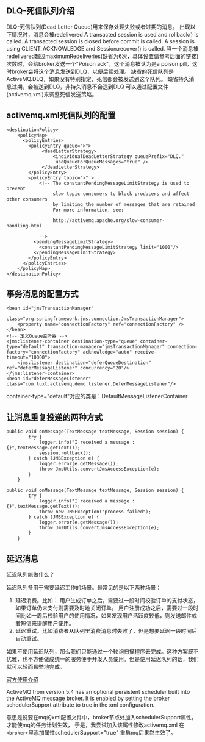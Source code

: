 ## DLQ-死信队列介绍
DLQ-死信队列(Dead Letter Queue)用来保存处理失败或者过期的消息。
出现以下情况时，消息会被redelivered
 A transacted session is used and rollback() is called.
 A transacted session is closed before commit is called.
 A session is using CLIENT_ACKNOWLEDGE and Session.recover() is called.
当一个消息被redelivered超过maximumRedeliveries(缺省为6次，具体设置请参考后面的链接)次数时，会给broker发送一个"Poison ack"，这个消息被认为是a poison pill，这时broker会将这个消息发送到DLQ，以便后续处理。
缺省的死信队列是ActiveMQ.DLQ，如果没有特别指定，死信都会被发送到这个队列。
缺省持久消息过期，会被送到DLQ，非持久消息不会送到DLQ
可以通过配置文件(activemq.xml)来调整死信发送策略。
## activemq.xml死信队列的配置
```
<destinationPolicy>
    <policyMap>
      <policyEntries>
        <policyEntry queue=">">
             <deadLetterStrategy>
                 <individualDeadLetterStrategy queuePrefix="DLQ."
                  useQueueForQueueMessages="true" />
             </deadLetterStrategy>
        </policyEntry>
        <policyEntry topic=">" >
            <!-- The constantPendingMessageLimitStrategy is used to prevent
                 slow topic consumers to block producers and affect other consumers
                 by limiting the number of messages that are retained
                 For more information, see:

                 http://activemq.apache.org/slow-consumer-handling.html

            -->
          <pendingMessageLimitStrategy>
            <constantPendingMessageLimitStrategy limit="1000"/>
          </pendingMessageLimitStrategy>
        </policyEntry>
      </policyEntries>
    </policyMap>
</destinationPolicy>
```
## 事务消息的配置方式
```
<bean id="jmsTransactionManager"
      class="org.springframework.jms.connection.JmsTransactionManager">
    <property name="connectionFactory" ref="connectionFactory" />
</bean>
<!-- 定义Queue监听器 -->
<jms:listener-container destination-type="queue" container-type="default" transaction-manager="jmsTransactionManager" connection-factory="connectionFactory" acknowledge="auto" receive-timeout="10000">
    <jms:listener destination="deferQueueDestination" ref="deferMessageListener" concurrency="20"/>
</jms:listener-container>
<bean id="deferMessageListener" class="com.tuxt.activemq.demo.listener.DeferMessageListener"/>
```
container-type="default"对应的类是：DefaultMessageListenerContainer
## 让消息重复投递的两种方式
```
public void onMessage(TextMessage textMessage, Session session) {
        try {
            logger.info("I received a message :{}",textMessage.getText());
            session.rollback();
        } catch (JMSException e) {
            logger.error(e.getMessage());
            throw JmsUtils.convertJmsAccessException(e);
        }
    }
```

```
public void onMessage(TextMessage textMessage, Session session) {
        try {
            logger.info("I received a message :{}",textMessage.getText());
            throw new JMSException("process failed");
        } catch (JMSException e) {
            logger.error(e.getMessage());
            throw JmsUtils.convertJmsAccessException(e);
        }
    }
```

## 延迟消息
延迟队列能做什么？

延迟队列多用于需要延迟工作的场景。最常见的是以下两种场景：

1. 延迟消费。比如：
用户生成订单之后，需要过一段时间校验订单的支付状态，如果订单仍未支付则需要及时地关闭订单。
用户注册成功之后，需要过一段时间比如一周后校验用户的使用情况，如果发现用户活跃度较低，则发送邮件或者短信来提醒用户使用。
2. 延迟重试。比如消费者从队列里消费消息时失败了，但是想要延迟一段时间后自动重试。

如果不使用延迟队列，那么我们只能通过一个轮询扫描程序去完成。这种方案既不优雅，也不方便做成统一的服务便于开发人员使用。但是使用延迟队列的话，我们就可以轻而易举地完成。

[官方使用介绍](http://activemq.apache.org/delay-and-schedule-message-delivery.html)

ActiveMQ from version 5.4 has an optional persistent scheduler built into the ActiveMQ message broker.
 It is enabled by setting the broker schedulerSupport attribute to true in the xml configuration.

意思是说要在mq的xml配置文件中，broker节点处加入schedulerSupport属性，才能使mq的任务计划生效，
于是，我尝试加入该属性修改activemq.xml 在`<broker>`里添加属性schedulerSupport="true" 重启mq后果然生效了。